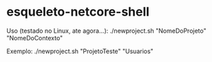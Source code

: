 # esqueleto-netcore-shell

Uso (testado no Linux, ate agora...): 
./newproject.sh "NomeDoProjeto" "NomeDoContexto"

Exemplo: 
./newproject.sh "ProjetoTeste" "Usuarios"
